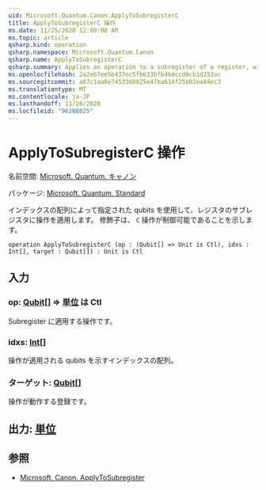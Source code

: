 ```yaml
---
uid: Microsoft.Quantum.Canon.ApplyToSubregisterC
title: ApplyToSubregisterC 操作
ms.date: 11/25/2020 12:00:00 AM
ms.topic: article
qsharp.kind: operation
qsharp.namespace: Microsoft.Quantum.Canon
qsharp.name: ApplyToSubregisterC
qsharp.summary: Applies an operation to a subregister of a register, with qubits specified by an array of their indices. The modifier `C` indicates that the operation is controllable.
ms.openlocfilehash: 2a2eb7ee5b437ec5fb633bfb4bdccd0cb1d253ac
ms.sourcegitcommit: a87c1aa8e7453360025e47ba614f25b02ea84ec3
ms.translationtype: MT
ms.contentlocale: ja-JP
ms.lasthandoff: 11/26/2020
ms.locfileid: "96208025"
---
```

# <a name="applytosubregisterc-operation"></a>ApplyToSubregisterC 操作

名前空間: [Microsoft. Quantum. キャノン](xref:Microsoft.Quantum.Canon)

パッケージ: [Microsoft. Quantum. Standard](https://nuget.org/packages/Microsoft.Quantum.Standard)


インデックスの配列によって指定された qubits を使用して、レジスタのサブレジスタに操作を適用します。
修飾子は、 `C` 操作が制御可能であることを示します。

```qsharp
operation ApplyToSubregisterC (op : (Qubit[] => Unit is Ctl), idxs : Int[], target : Qubit[]) : Unit is Ctl
```


## <a name="input"></a>入力

### <a name="op--qubit--unit--is-ctl"></a>op: [Qubit](xref:microsoft.quantum.lang-ref.qubit)[] => [単位](xref:microsoft.quantum.lang-ref.unit)  は Ctl

Subregister に適用する操作です。


### <a name="idxs--int"></a>idxs: [Int](xref:microsoft.quantum.lang-ref.int)[]

操作が適用される qubits を示すインデックスの配列。


### <a name="target--qubit"></a>ターゲット: [Qubit](xref:microsoft.quantum.lang-ref.qubit)[]

操作が動作する登録です。



## <a name="output--unit"></a>出力: [単位](xref:microsoft.quantum.lang-ref.unit)



## <a name="see-also"></a>参照

- [Microsoft. Canon. ApplyToSubregister](xref:Microsoft.Quantum.Canon.ApplyToSubregister)